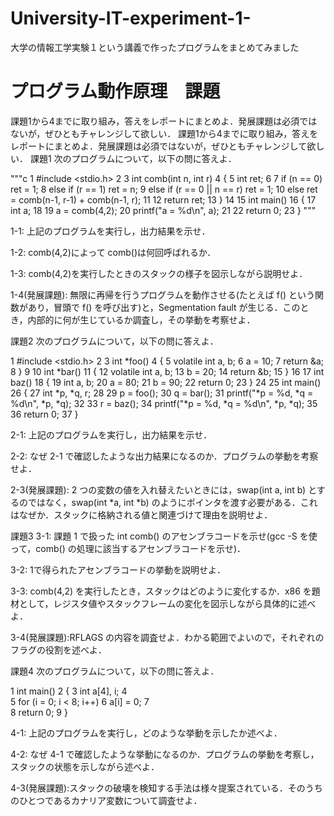 # University-IT-experiment-1-
大学の情報工学実験１という講義で作ったプログラムをまとめてみました

# プログラム動作原理　課題

課題1から4までに取り組み，答えをレポートにまとめよ．発展課題は必須ではないが，ぜひともチャレンジして欲しい．
課題1から4までに取り組み，答えをレポートにまとめよ．発展課題は必須ではないが，ぜひともチャレンジして欲しい．
課題1
次のプログラムについて，以下の問に答えよ．

"""c
  1	#include <stdio.h>
  2
  3	int comb(int n, int r)
  4	{
  5		int ret;
  6
  7		if (n == 0) ret = 1;
  8		else if (r == 1) ret = n;
  9		else if (r == 0 || n == r) ret = 1;
 10		else ret = comb(n-1, r-1) + comb(n-1, r);
 11
 12		return ret;
 13	}
 14
 15	int main()
 16	{
 17		int a;
 18
 19		a = comb(4,2);
 20		printf("a = %d\n", a);
 21
 22		return 0;
 23	}
"""		
	      
1-1: 上記のプログラムを実行し，出力結果を示せ．

1-2: comb(4,2)によって comb()は何回呼ばれるか．

1-3: comb(4,2)を実行したときのスタックの様子を図示しながら説明せよ．

1-4(発展課題): 無限に再帰を行うプログラムを動作させる(たとえば f() という関数があり，冒頭で f() を呼び出す)と，Segmentation fault が生じる．このとき，内部的に何が生じているか調査し，その挙動を考察せよ．

課題2
次のプログラムについて，以下の問に答えよ．

	    
  1	#include <stdio.h>
  2
  3	int *foo()
  4	{
  5		volatile int a, b;
  6		a = 10;
  7		return &a;
  8	}
  9
 10	int *bar()
 11	{
 12		volatile int a, b;
 13		b = 20;
 14		return &b;
 15	}
 16
 17	int baz()
 18	{
 19		int a, b;
 20		a = 80;
 21		b = 90;
 22		return 0;
 23	}
 24
 25	int main()
 26	{
 27		int *p, *q, r;
 28
 29		p = foo();
 30		q = bar();
 31		printf("*p = %d, *q = %d\n", *p, *q);
 32
 33		r = baz();
 34		printf("*p = %d, *q = %d\n", *p, *q);
 35
 36		return 0;
 37	}
	    
	  
2-1: 上記のプログラムを実行し，出力結果を示せ．

2-2: なぜ 2-1 で確認したような出力結果になるのか．プログラムの挙動を考察せよ．

2-3(発展課題): 2 つの変数の値を入れ替えたいときには，swap(int a, int b) とするのではなく，swap(int *a, int *b) のようにポインタを渡す必要がある．これはなぜか．スタックに格納される値と関連づけて理由を説明せよ．

課題3
3-1: 課題 1 で扱った int comb() のアセンブラコードを示せ(gcc -S を使って，comb() の処理に該当するアセンブラコードを示せ)．

3-2: 1で得られたアセンブラコードの挙動を説明せよ．

3-3: comb(4,2) を実行したとき，スタックはどのように変化するか．x86 を題材として，レジスタ値やスタックフレームの変化を図示しながら具体的に述べよ．

3-4(発展課題):RFLAGS の内容を調査せよ．わかる範囲でよいので，それぞれのフラグの役割を述べよ．

課題4
次のプログラムについて，以下の問に答えよ．

	    
 1   int main()
 2   {
 3       int a[4], i;
 4		
 5       for (i = 0; i < 8; i++)
 6           a[i] = 0;
 7	
 8       return 0;
 9   }
            
	  
4-1: 上記のプログラムを実行し，どのような挙動を示したか述べよ．

4-2: なぜ 4-1 で確認したような挙動になるのか．プログラムの挙動を考察し，スタックの状態を示しながら述べよ．

4-3(発展課題):スタックの破壊を検知する手法は様々提案されている．そのうちのひとつであるカナリア変数について調査せよ．
